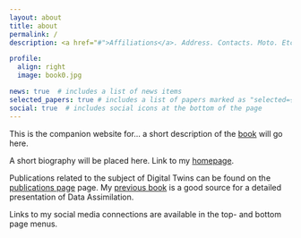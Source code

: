 ```yaml
---
layout: about
title: about
permalink: /
description: <a href="#">Affiliations</a>. Address. Contacts. Moto. Etc.

profile:
  align: right
  image: book0.jpg

news: true  # includes a list of news items
selected_papers: true # includes a list of papers marked as "selected={true}"
social: true  # includes social icons at the bottom of the page
---
```


This is the companion website for... a short description of the [book](https://www.siam.org/publications/books/book-series) will go here.

A short biography will be placed here. Link to my [homepage](http://masch.perso.math.cnrs.fr). 

Publications related to the subject of Digital Twins can be found on the  [publications page](/DT-tbx-v1/publications/) page. My [previous book](http://bookstore.siam.org/fa11/) is a good source for a detailed presentation of Data Assimilation.

Links to my social media connections are available in the top- and bottom page menus. 
